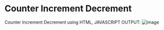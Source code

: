 # Counter Increment Decrement
Counter Increment Decrement using HTML, JAVASCRIPT
OUTPUT:
![image](https://github.com/user-attachments/assets/60ae8c4a-993a-4dd1-a0aa-438657d03fc6)

